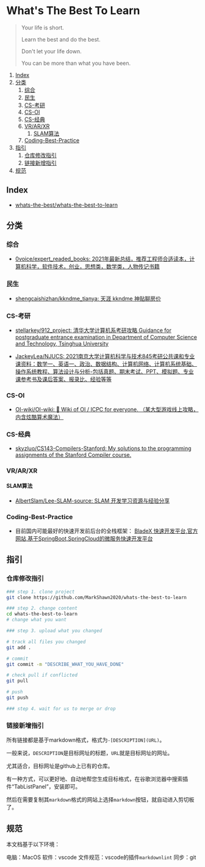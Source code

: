 # What's The Best To Learn

> Your life is short.
>
> Learn the best and do the best.
>
> Don't let your life down.
>
> You can be more than what you have been.

1. [Index](#index)
2. [分类](#分类)
    1. [综合](#综合)
    2. [民生](#民生)
    3. [CS-考研](#cs-考研)
    4. [CS-OI](#cs-oi)
    5. [CS-经典](#cs-经典)
    6. [VR/AR/XR](#vrarxr)
        1. [SLAM算法](#slam算法)
    7. [Coding-Best-Practice](#coding-best-practice)
3. [指引](#指引)
    1. [仓库修改指引](#仓库修改指引)
    2. [链接新增指引](#链接新增指引)
4. [规范](#规范)

## Index

- [whats-the-best/whats-the-best-to-learn](https://github.com/whats-the-best/whats-the-best-to-learn)

## 分类

### 综合

- [0voice/expert_readed_books: 2021年最新总结，推荐工程师合适读本，计算机科学，软件技术，创业，思想类，数学类，人物传记书籍](https://github.com/0voice/expert_readed_books)

### 民生

- [shengcaishizhan/kkndme_tianya: 天涯 kkndme 神贴聊房价](https://github.com/shengcaishizhan/kkndme_tianya)

### CS-考研

- [stellarkey/912_project: 清华大学计算机系考研攻略 Guidance for postgraduate entrance examination in Department of Computer Science and Technology, Tsinghua University](https://github.com/stellarkey/912_project)

- [JackeyLea/NJUCS: 2021南京大学计算机科学与技术845考研公共课和专业课资料：数学一、英语一、政治、数据结构、计算机网络、计算机系统基础、操作系统教程、算法设计与分析-包括真题、期末考试、PPT、模拟题、专业课参考书及课后答案、报录比、经验等等](https://github.com/JackeyLea/NJUCS)

### CS-OI

- [OI-wiki/OI-wiki: :star2: Wiki of OI / ICPC for everyone. （某大型游戏线上攻略，内含炫酷算术魔法）](https://github.com/OI-wiki/OI-wiki)

### CS-经典

- [skyzluo/CS143-Compilers-Stanford: My solutions to the programming assignments of the Stanford Compiler course.](https://github.com/skyzluo/CS143-Compilers-Stanford)

### VR/AR/XR

#### SLAM算法

- [AlbertSlam/Lee-SLAM-source: SLAM 开发学习资源与经验分享](https://github.com/AlbertSlam/Lee-SLAM-source#%E5%85%A5%E9%97%A8)

### Coding-Best-Practice

- 目前国内可能最好的快速开发前后台的全栈框架： [BladeX 快速开发平台,官方网站,基于SpringBoot,SpringCloud的微服务快速开发平台](https://bladex.vip/#/)

## 指引

### 仓库修改指引

```sh
### step 1. clone project
git clone https://github.com/MarkShawn2020/whats-the-best-to-learn

### step 2. change content
cd whats-the-best-to-learn
# change what you want

### step 3. upload what you changed

# track all files you changed
git add .

# commit 
git commit -m "DESCRIBE_WHAT_YOU_HAVE_DONE"

# check pull if conflicted
git pull

# push
git push

### step 4. wait for us to merge or drop
```

### 链接新增指引

所有链接都是基于markdown格式，格式为`-[DESCRIPTION](URL)`。

一般来说，`DESCRIPTION`是目标网址的标题，`URL`就是目标网址的网址。

尤其适合，目标网址是github上已有的仓库。

有一种方式，可以更好地、自动地帮您生成目标格式，在谷歌浏览器中搜索插件“TabListPanel”，安装即可。

然后在需要复制其`markdown`格式的网站上选择`markdown`按钮，就自动进入剪切板了。

## 规范

本文档基于以下环境：

电脑：MacOS
软件：vscode
文件规范：vscode的插件`markdownlint`
同步：git

